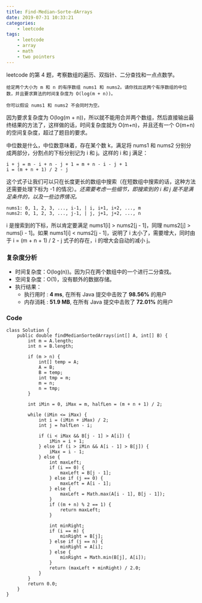 ```yaml
---
title: Find-Median-Sorte-dArrays
date: 2019-07-31 10:33:21
categories:
    - leetcode
tags: 
    - leetcode
    - array
    - math
    - two pointers
---
```


leetcode 的第 4 题，考察数组的遍历、双指针、二分查找和一点点数学。

    给定两个大小为 m 和 n 的有序数组 nums1 和 nums2。请你找出这两个有序数组的中位数，并且要求算法的时间复杂度为 O(log(m + n))。

    你可以假设 nums1 和 nums2 不会同时为空。

因为要求复杂度为 O(log(m + n))，所以就不能用合并两个数组，然后直接输出最终结果的方法了，这样做的话，时间复杂度就为 O(m+n)，并且还有一个 O(m+n) 的空间复杂度，超过了题目的要求。

中位数是什么，中位数意味着，存在某个数 k，满足将 nums1 和 nums2 分别分成两部分，分割点的下标分别记为 i 和 j。这样的 i 和 j 满足：

    i + j = m - i + n - j + 1 = m + n - i - j + 1
    i = (m + n + 1) / 2 - j

这个式子让我们可以只在长度更长的数组中搜索（在短数组中搜索的话，这种方法还需要处理下标为 -1 的情况）。*还需要考虑一些细节，即搜索到的 i 和 j 是不是满足条件的，以及一些边界情况。*

    nums1: 0, 1, 2, 3, ..., i-1, | i, i+1, i+2, ..., m
    nums2: 0, 1, 2, 3, ..., j-1, | j, j+1, j+2, ..., n

i 是搜索到的下标，所以肯定要满足 nums1[i] > nums2[j - 1]，同理 nums2[j] > nums[i - 1]。如果 nums1[i] < nums2[j - 1]，说明了 i 太小了，需要增大，同时由于 i = (m + n + 1) / 2 - j 式子的存在，i 的增大会自动的减小 j。

### 复杂度分析

- 时间复杂度：O(log(n))。因为只在两个数组中的一个进行二分查找。
- 空间复杂度：O(1)，没有额外的数据存储。
- 执行结果：
    - 执行用时 : **4 ms**, 在所有 Java 提交中击败了 **98.56%** 的用户
    - 内存消耗 : **51.9 MB**, 在所有 Java 提交中击败了 **72.01%** 的用户

### Code 

```
class Solution {
    public double findMedianSortedArrays(int[] A, int[] B) {
        int m = A.length;
        int n = B.length;

        if (m > n) {
            int[] temp = A;
            A = B;
            B = temp;
            int tmp = m;
            m = n;
            n = tmp;
        }

        int iMin = 0, iMax = m, halfLen = (m + n + 1) / 2;

        while (iMin <= iMax) {
            int i = (iMin + iMax) / 2;
            int j = halfLen - i;

            if (i < iMax && B[j - 1] > A[i]) {
                iMin = i + 1;
            } else if (i > iMin && A[i - 1] > B[j]) {
                iMax = i - 1;
            } else {
                int maxLeft;
                if (i == 0) {
                    maxLeft = B[j - 1];
                } else if (j == 0) {
                    maxLeft = A[i - 1];
                } else {
                    maxLeft = Math.max(A[i - 1], B[j - 1]);
                }
                if ((m + n) % 2 == 1) {
                    return maxLeft;
                }

                int minRight;
                if (i == m) {
                    minRight = B[j];
                } else if (j == n) {
                    minRight = A[i];
                } else {
                    minRight = Math.min(B[j], A[i]);
                }
                return (maxLeft + minRight) / 2.0;
            }
        }
        return 0.0;
    }
}
```